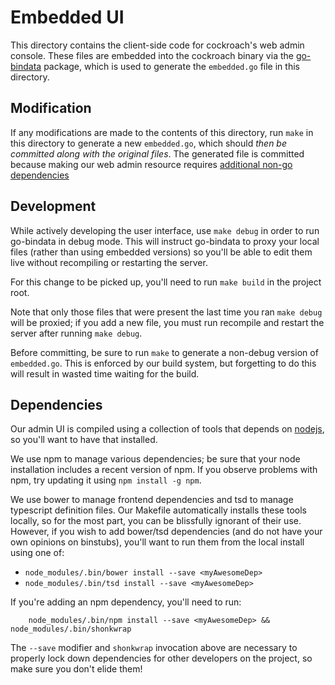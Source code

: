 # Embedded UI

This directory contains the client-side code for cockroach's web admin console.
These files are embedded into the cockroach binary via the
[go-bindata](https://github.com/jteeuwen/go-bindata) package, which is used to
generate the `embedded.go` file in this directory.

## Modification
If any modifications are made to the contents of this directory, run `make`
in this directory to generate a new `embedded.go`, which should _then be
committed along with the original files_. The generated file is committed
because making our web admin resource requires [additional non-go
dependencies](####dependencies)

## Development
While actively developing the user interface, use `make debug` in order to run
go-bindata in debug mode.  This will instruct go-bindata to proxy your local
files (rather than using embedded versions) so you'll be able to edit them live
without recompiling or restarting the server.

For this change to be picked up, you'll need to run `make build` in the project root.

Note that only those files that were present the last time you ran `make debug`
will be proxied; if you add a new file, you must run recompile and restart the
server after running `make debug`.

Before committing, be sure to run `make` to generate a non-debug version of
`embedded.go`. This is enforced by our build system, but forgetting to do this
will result in wasted time waiting for the build.

## Dependencies
Our admin UI is compiled using a collection of tools that depends on
[nodejs](https://nodejs.org/), so you'll want to have that installed.

We use npm to manage various dependencies; be sure that your node installation
includes a recent version of npm. If you observe problems with npm, try updating
it using `npm install -g npm`.

We use bower to manage frontend dependencies and tsd to manage typescript
definition files.
Our Makefile automatically installs these tools locally, so for the most part,
you can be blissfully ignorant of their use. However, if you wish to add
bower/tsd dependencies (and do not have your own opinions on binstubs), you'll
want to run them from the local install using one of:
- `node_modules/.bin/bower install --save <myAwesomeDep>`
- `node_modules/.bin/tsd install --save <myAwesomeDep>`

If you're adding an npm dependency, you'll need to run:
```
	node_modules/.bin/npm install --save <myAwesomeDep> && node_modules/.bin/shonkwrap
```

The `--save` modifier and `shonkwrap` invocation above are necessary to properly
lock down dependencies for other developers on the project, so make sure you don't
elide them!
